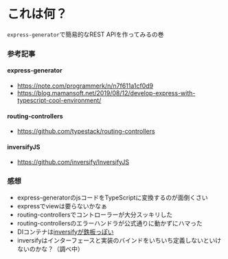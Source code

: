 # これは何？
`express-generator`で簡易的なREST APIを作ってみるの巻

### 参考記事
#### express-generator
* https://note.com/programmerk/n/n7f611a1cf0d9
* https://blog.mamansoft.net/2019/08/12/develop-express-with-typescript-cool-environment/
#### routing-controllers
* https://github.com/typestack/routing-controllers
#### inversifyJS
* https://github.com/inversify/InversifyJS

### 感想
* express-generatorのjsコードをTypeScriptに変換するのが面倒くさい
* expressでviewは要らないかなぁ
* routing-controllersでコントローラーが大分スッキリした
* routing-controllersのエラーハンドラが公式通りに動かずにハマった
* DIコンテナは[inversifyが鉄板っぽい](https://www.npmtrends.com/inversify-vs-tsyringe-vs-typedi-vs-typescript-ioc)
* inversifyはインターフェースと実装のバインドをいちいち定義しないといけないのかな？（調べ中）
